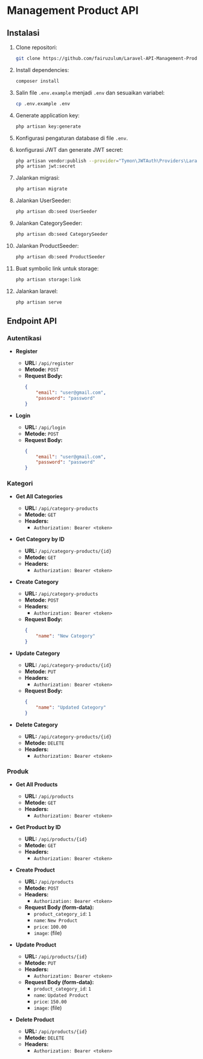 # Management Product API


## Instalasi

1. Clone repositori:
    ```bash
    git clone https://github.com/fairuzulum/Laravel-API-Management-Product-With-JWT.git
    ```

2. Install dependencies:
    ```bash
    composer install
    ```

3. Salin file `.env.example` menjadi `.env` dan sesuaikan variabel:
    ```bash
    cp .env.example .env
    ```

4. Generate application key:
    ```bash
    php artisan key:generate
    ```

5. Konfigurasi pengaturan database di file `.env`.

6. konfigurasi JWT dan generate JWT secret:
    ```bash
    php artisan vendor:publish --provider="Tymon\JWTAuth\Providers\LaravelServiceProvider"
    php artisan jwt:secret
    ```

7. Jalankan migrasi:
    ```bash
    php artisan migrate
    ```

8. Jalankan UserSeeder:
    ```bash
    php artisan db:seed UserSeeder
    ```

9. Jalankan CategorySeeder:
    ```bash
    php artisan db:seed CategorySeeder
    ```

10. Jalankan ProductSeeder:
    ```bash
    php artisan db:seed ProductSeeder
    ```

11. Buat symbolic link untuk storage:
    ```bash
    php artisan storage:link
    ```

12. Jalankan laravel:
    ```bash
    php artisan serve
    ```

## Endpoint API

### Autentikasi

- **Register**
  - **URL:** `/api/register`
  - **Metode:** `POST`
  - **Request Body:**
    ```json
    {
        "email": "user@gmail.com",
        "password": "password"
    }
    ```

- **Login**
  - **URL:** `/api/login`
  - **Metode:** `POST`
  - **Request Body:**
    ```json
    {
        "email": "user@gmail.com",
        "password": "password"
    }
    ```

### Kategori

- **Get All Categories**
  - **URL:** `/api/category-products`
  - **Metode:** `GET`
  - **Headers:**
    - `Authorization: Bearer <token>`

- **Get Category by ID**
  - **URL:** `/api/category-products/{id}`
  - **Metode:** `GET`
  - **Headers:**
    - `Authorization: Bearer <token>`

- **Create Category**
  - **URL:** `/api/category-products`
  - **Metode:** `POST`
  - **Headers:**
    - `Authorization: Bearer <token>`
  - **Request Body:**
    ```json
    {
        "name": "New Category"
    }
    ```

- **Update Category**
  - **URL:** `/api/category-products/{id}`
  - **Metode:** `PUT`
  - **Headers:**
    - `Authorization: Bearer <token>`
  - **Request Body:**
    ```json
    {
        "name": "Updated Category"
    }
    ```

- **Delete Category**
  - **URL:** `/api/category-products/{id}`
  - **Metode:** `DELETE`
  - **Headers:**
    - `Authorization: Bearer <token>`

### Produk

- **Get All Products**
  - **URL:** `/api/products`
  - **Metode:** `GET`
  - **Headers:**
    - `Authorization: Bearer <token>`

- **Get Product by ID**
  - **URL:** `/api/products/{id}`
  - **Metode:** `GET`
  - **Headers:**
    - `Authorization: Bearer <token>`

- **Create Product**
  - **URL:** `/api/products`
  - **Metode:** `POST`
  - **Headers:**
    - `Authorization: Bearer <token>`
  - **Request Body (form-data):**
    - `product_category_id`: `1`
    - `name`: `New Product`
    - `price`: `100.00`
    - `image`: (file)

- **Update Product**
  - **URL:** `/api/products/{id}`
  - **Metode:** `PUT`
  - **Headers:**
    - `Authorization: Bearer <token>`
  - **Request Body (form-data):**
    - `product_category_id`: `1`
    - `name`: `Updated Product`
    - `price`: `150.00`
    - `image`: (file)

- **Delete Product**
  - **URL:** `/api/products/{id}`
  - **Metode:** `DELETE`
  - **Headers:**
    - `Authorization: Bearer <token>`


